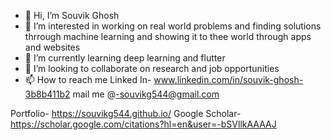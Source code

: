 - 👋 Hi, I’m Souvik Ghosh
- 👀 I’m interested in working on real world problems and finding solutions thrrough machine learning and showing it to thee world through apps and websites
- 🌱 I’m currently learning deep learning and flutter
- 💞️ I’m looking to collaborate on research and job opportunities
- 📫 How to reach me 
Linked In- www.linkedin.com/in/souvik-ghosh-3b8b411b2
mail me @-souvikg544@gmail.com

Portfolio- https://souvikg544.github.io/
Google Scholar- https://scholar.google.com/citations?hl=en&user=-bSVllkAAAAJ

<!---
souvikg544/souvikg544 is a ✨ special ✨ repository because its `README.md` (this file) appears on your GitHub profile.
You can click the Preview link to take a look at your changes.
--->
